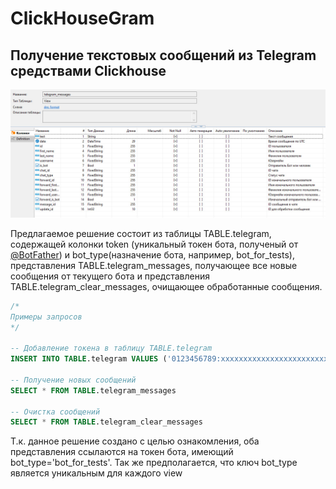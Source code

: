 # ClickHouseGram
## Получение текстовых сообщений из Telegram средствами Clickhouse
<img src="https://github.com/0xMihalich/ClickHouseGram/blob/main/telegram_messages.jpg" width="1024">

Предлагаемое решение состоит из таблицы TABLE.telegram, содержащей колонки token (уникальный токен бота, полученый от [@BotFather](https://t.me/BotFather))
и bot_type(назначение бота, например, bot_for_tests),
представления TABLE.telegram_messages, получающее все новые сообщения от текущего бота и
представления TABLE.telegram_clear_messages, очищающее обработанные сообщения.

```SQL
/*
Примеры запросов
*/

-- Добавление токена в таблицу TABLE.telegram
INSERT INTO TABLE.telegram VALUES ('0123456789:xxxxxxxxxxxxxxxxxxxxxxxxxxxxxxxxxxx', 'bot_for_tests')

-- Получение новых сообщений
SELECT * FROM TABLE.telegram_messages

-- Очистка сообщений
SELECT * FROM TABLE.telegram_clear_messages
```

Т.к. данное решение создано с целью ознакомления, оба представления ссылаются на токен бота, имеющий bot_type='bot_for_tests'.
Так же предполагается, что ключ bot_type является уникальным для каждого view
